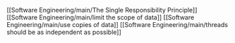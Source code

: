 [[Software Engineering/main/The Single Responsibility Principle]]
[[Software Engineering/main/limit the scope of data]]
[[Software Engineering/main/use copies of data]]
[[Software Engineering/main/threads should be as independent as possible]]
